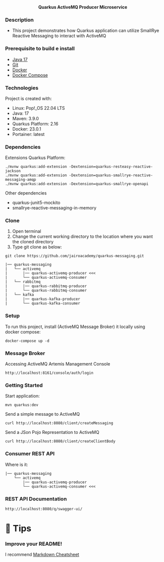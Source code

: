 <p align="center">
    <b>Quarkus ActiveMQ Producer Microservice</b><br>
</p>


### Description
- This project demonstrates how Quarkus application can utilize SmallRye Reactive Messaging to interact with ActiveMQ

### Prerequisite to build e install 
- [Java 17](https://adoptopenjdk.net/index.html)
- [Git](https://git-scm.com/book/en/v2/Getting-Started-Installing-Git)
- [Docker](https://docs.docker.com/engine/install/)  
- [Docker Compose](https://docs.docker.com/compose/install/)  

### Technologies
Project is created with:
* Linux: Pop!_OS 22.04 LTS
* Java: 17
* Maven: 3.9.0
* Quarkus Platform: 2.16
* Docker: 23.0.1
* Portainer: latest

### Dependencies
Extensions Quarkus Platform:
```shell script
./mvnw quarkus:add-extension -Dextension=quarkus-resteasy-reactive-jackson
./mvnw quarkus:add-extension -Dextension=quarkus-smallrye-reactive-messaging-amqp
./mvnw quarkus:add-extension -Dextension=quarkus-smallrye-openapi
```

Other dependencies
* quarkus-junit5-mockito
* smallrye-reactive-messaging-in-memory
 
### Clone 
1. Open terminal
2. Change the current working directory to the location where you want the cloned directory
3. Type git clone as below:
```shell script
git clone https://github.com/jairoacademy/quarkus-messaging.git
```
```
|── quarkus-messaging
|   └── activemq
|       |── quarkus-activemq-producer <<<
|       └── quarkus-activemq-consumer
|   └── rabbitmq
|       |── quarkus-rabbitmq-producer
|       └── quarkus-rabbitmq-consumer
|   └── kafka
|       |── quarkus-kafka-producer
|       └── quarkus-kafka-consumer
```
### Setup
To run this project, install (ActiveMQ Message Broker) it locally using docker compose:
```shell script
docker-compose up -d
```

### Message Broker
Accessing ActiveMQ Artemis Management Console
```
http://localhost:8161/console/auth/login
```

### Getting Started
Start application:
```shell script
mvn quarkus:dev
```

Send a simple message to ActiveMQ 
```shell script
curl http://localhost:8080/client/createMessaging
```
Send a JSon Pojo Representation to ActiveMQ
```shell script
curl http://localhost:8080/client/createClientBody
```

### Consumer REST API
Where is it:
```
|── quarkus-messaging
    └── activemq
        |── quarkus-activemq-producer
        └── quarkus-activemq-consumer <<<
```

### REST API Documentation
```
http://localhost:8080/q/swagger-ui/
```

# 🚀 Tips 
### Improve your README!
I recommend [Markdown Cheatsheet](https://github.com/adam-p/markdown-here/wiki/Markdown-Cheatsheet)
